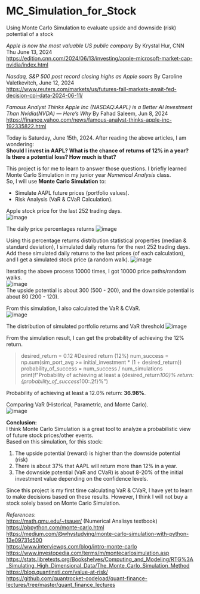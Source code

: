 # MC_Simulation_for_Stock
Using Monte Carlo Simulation to evaluate upside and downside (risk) potential of a stock

*Apple is now the most valuable US public company* By Krystal Hur, CNN Thu June 13, 2024 <br>
https://edition.cnn.com/2024/06/13/investing/apple-microsoft-market-cap-nvidia/index.html <br>

*Nasdaq, S&P 500 post record closing highs as Apple soars* By Caroline Valetkevitch, June 12, 2024 <br>
https://www.reuters.com/markets/us/futures-fall-markets-await-fed-decision-cpi-data-2024-06-11/ <br>

*Famous Analyst Thinks Apple Inc (NASDAQ:AAPL) is a Better AI Investment Than Nvidia(NVDA) — Here’s Why* By Fahad Saleem, Jun 8, 2024 <br>
https://finance.yahoo.com/news/famous-analyst-thinks-apple-inc-192335822.html <br>

Today is Saturday, June 15th, 2024. After reading the above articles, I am wondering:<br> 
**Should I invest in AAPL? What is the chance of returns of 12% in a year?** <br>
**Is there a potential loss? How much is that?** <br>

This project is for me to learn to answer those questions. I briefly learned Monte Carlo Simulation in my junior year *Numerical Analysis* class.<br>
So, I will use **Monte Carlo Simulation** to:
* Simulate AAPL future prices (portfolio values).
* Risk Analysis (VaR & CVaR Calculation).

Apple stock price for the last 252 trading days.<br>
![image](https://github.com/mahdiwf/MC_Simulation_for_Stock/assets/163992115/28b3c2e1-c9ca-4ec5-8d1e-7598ada75965)

The daily price percentages returns
![image](https://github.com/mahdiwf/MC_Simulation_for_Stock/assets/163992115/8b821e7d-3b02-4d53-9279-4901ae9c90a6)

Using this percentage returns distribution statistical properties (median & standard deviation), I simulated daily returns for the next 252 trading days. Add these simulated daily returns to the last prices (of each calculation), and I get a simulated stock price (a random walk).
![image](https://github.com/mahdiwf/MC_Simulation_for_Stock/assets/163992115/0e92e697-984a-4b9a-bb5f-003c2712577e)

Iterating the above process 10000 times, I got 10000 price paths/random walks.<br>
![image](https://github.com/mahdiwf/MC_Simulation_for_Stock/assets/163992115/efb6a086-176a-42e1-b4df-313d609a3295) <br>
The upside potential is about 300 (500 - 200), and the downside potential is about 80 (200 - 120).

From this simulation, I also calculated the VaR & CVaR.<br>
![image](https://github.com/mahdiwf/MC_Simulation_for_Stock/assets/163992115/af3ae1c5-e870-4a0e-85fe-8a693ddcc45d)

The distribution of simulated portfolio returns and VaR threshold
![image](https://github.com/mahdiwf/MC_Simulation_for_Stock/assets/163992115/afc49e2c-8074-4243-baae-b4704aac1a15)

From the simulation result, I can get the probability of achieving the 12% return.
>desired_return = 0.12  #Desired return (12%)
>num_success = np.sum(sim_port_avg >= initial_investment * (1 + desired_return))
>probability_of_success = num_success / num_simulations
>print(f"Probability of achieving at least a {desired_return*100}% return: {probability_of_success*100:.2f}%")

Probability of achieving at least a 12.0% return: **36.98%**. <br>

Comparing VaR (Historical, Parametric, and Monte Carlo).<br>
![image](https://github.com/mahdiwf/MC_Simulation_for_Stock/assets/163992115/3528bfcd-ef2c-47f3-9640-9c4d5a1f066b)

**Conclusion:**<br>
I think Monte Carlo Simulation is a great tool to analyze a probabilistic view of future stock prices/other events.<br>
Based on this simulation, for this stock:
  1) The upside potential (reward) is higher than the downside potential (risk)
  2) There is about 37% that AAPL will return more than 12% in a year.
  3) The downside potential (VaR and CVaR) is about 8-20% of the initial investment value depending on the confidence levels.

Since this project is my first time calculating VaR & CVaR, I have yet to learn to make decisions based on these results.
However, I think I will not buy a stock solely based on Monte Carlo Simulation.

*References*: <br>
https://math.gmu.edu/~tsauer/ (Numerical Analisys textbook)<br>
https://pbpython.com/monte-carlo.html <br>
https://medium.com/@whystudying/monte-carlo-simulation-with-python-13e09731d500 <br>
https://www.interviewqs.com/blog/intro-monte-carlo <br>
https://www.investopedia.com/terms/m/montecarlosimulation.asp <br>
https://stats.libretexts.org/Bookshelves/Computing_and_Modeling/RTG%3A_Simulating_High_Dimensional_Data/The_Monte_Carlo_Simulation_Method <br>
https://blog.quantinsti.com/value-at-risk/ <br>
https://github.com/quantrocket-codeload/quant-finance-lectures/tree/master/quant_finance_lectures
